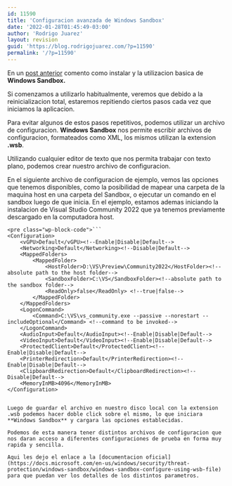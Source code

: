 ```yaml
---
id: 11590
title: 'Configuracion avanzada de Windows Sandbox'
date: '2022-01-28T01:45:49-03:00'
author: 'Rodrigo Juarez'
layout: revision
guid: 'https://blog.rodrigojuarez.com/?p=11590'
permalink: '/?p=11590'
---
```


En un [post anterior](https://blog.rodrigojuarez.com/2022/01/28/ejecutar-aplicaciones-en-forma-segura-con-windows-sandbox/) comento como instalar y la utilizacion basica de **Windows Sandbox.**

Si comenzamos a utilizarlo habitualmente, veremos que debido a la reinicializacion total, estaremos repitiendo ciertos pasos cada vez que iniciamos la aplicacion.

Para evitar algunos de estos pasos repetitivos, podemos utilizar un archivo de configuracion. **Windows Sandbox** nos permite escribir archivos de configuracion, formateados como XML, los mismos utilizan la extension **.wsb**.

Utilizando cualquier editor de texto que nos permita trabajar con texto plano, podemos crear nuestro archivo de configuracion.

En el siguiente archivo de configuracion de ejemplo, vemos las opciones que tenemos disponibles, como la posibilidad de mapear una carpeta de la maquina host en una carpeta del Sandbox, o ejecutar un comando en el sandbox luego de que inicia. En el ejemplo, estamos ademas iniciando la instalacion de Visual Studio Community 2022 que ya tenemos previamente descargado en la computadora host.

```
<pre class="wp-block-code">```
<Configuration>
    <vGPU>Default</vGPU><!--Enable|Disable|Default-->
    <Networking>Default</Networking><!--Disable|Default-->
    <MappedFolders>
        <MappedFolder> 
            <HostFolder>D:\VS\Preview\Community2022</HostFolder><!--absolute path to the host folder-->
            <SandboxFolder>C:\VS</SandboxFolder><!--absolute path to the sandbox folder-->
            <ReadOnly>false</ReadOnly> <!--true|false-->
        </MappedFolder>
    </MappedFolders>
    <LogonCommand>
        <Command>C:\VS\vs_community.exe --passive --norestart --includeOptional</Command> <!--command to be invoked-->
    </LogonCommand>
    <AudioInput>Default</AudioInput><!--Enable|Disable|Default-->
    <VideoInput>Default</VideoInput><!--Enable|Disable|Default-->
    <ProtectedClient>Default</ProtectedClient><!--Enable|Disable|Default-->
    <PrinterRedirection>Default</PrinterRedirection><!--Enable|Disable|Default-->
    <ClipboardRedirection>Default</ClipboardRedirection><!--Disable|Default-->
    <MemoryInMB>4096</MemoryInMB>
</Configuration>
```
```

Luego de guardar el archivo en nuestro disco local con la extension .wsb podemos hacer doble click sobre el mismo, lo que iniciara **Windows Sandbox** y cargara las opciones establecidas.

Podemos de esta manera tener distintos archivos de configuracion que nos daran acceso a diferentes configuraciones de prueba en forma muy rapida y sencilla.

Aqui les dejo el enlace a la [documentacion oficial](https://docs.microsoft.com/en-us/windows/security/threat-protection/windows-sandbox/windows-sandbox-configure-using-wsb-file) para que puedan ver los detalles de los distintos parametros.